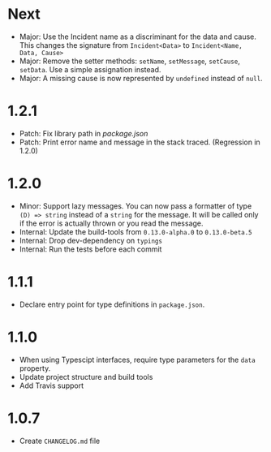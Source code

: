 # Next

- Major: Use the Incident name as a discriminant for the data and cause.
  This changes the signature from `Incident<Data>` to `Incident<Name, Data, Cause>`
- Major: Remove the setter methods: `setName`, `setMessage`, `setCause`, `setData`.
  Use a simple assignation instead.
- Major: A missing cause is now represented by `undefined` instead of `null`.

# 1.2.1

- Patch: Fix library path in _package.json_
- Patch: Print error name and message in the stack traced. (Regression in 1.2.0)

# 1.2.0

- Minor: Support lazy messages. You can now pass a formatter of type `(D) => string`
  instead of a `string` for the message. It will be called only if the error
  is actually thrown or you read the message.
- Internal: Update the build-tools from `0.13.0-alpha.0` to `0.13.0-beta.5`
- Internal: Drop dev-dependency on `typings`
- Internal: Run the tests before each commit

# 1.1.1

- Declare entry point for type definitions in `package.json`.

# 1.1.0

- When using Typescipt interfaces, require type parameters for the `data` property.
- Update project structure and build tools
- Add Travis support

# 1.0.7

- Create `CHANGELOG.md` file
